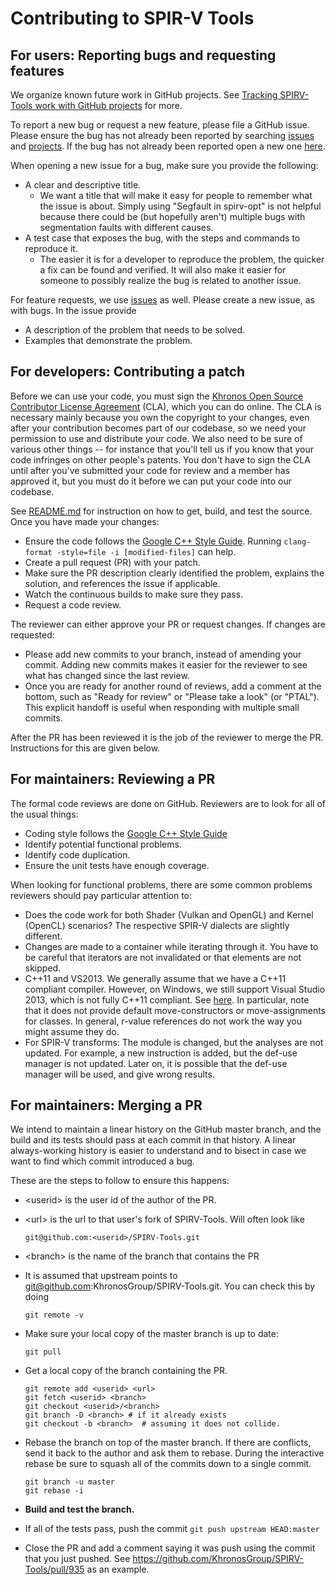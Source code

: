 # Contributing to SPIR-V Tools


## For users: Reporting bugs and requesting features


We organize known future work in GitHub projects.  See [Tracking SPIRV-Tools work with GitHub projects](https://github.com/KhronosGroup/SPIRV-Tools/blob/master/projects.md) for more.


To report a new bug or request a new feature, please file a GitHub issue. Please ensure the bug has not already been reported by searching [issues](https://github.com/KhronosGroup/SPIRV-Tools/issues) and [projects](https://github.com/KhronosGroup/SPIRV-Tools/projects). If the bug has not already been reported open a new one [here](https://github.com/KhronosGroup/SPIRV-Tools/issues/new).


When opening a new issue for a bug, make sure you provide the following:



*   A clear and descriptive title.
    *   We want a title that will make it easy for people to remember what the issue is about.  Simply using "Segfault in spirv-opt" is not helpful because there could be (but hopefully aren't) multiple bugs with segmentation faults with different causes.
*   A test case that exposes the bug, with the steps and commands to reproduce it.
    *   The easier it is for a developer to reproduce the problem, the quicker a fix can be found and verified.  It will also make it easier for someone to possibly realize the bug is related to another issue.

For feature requests, we use [issues](https://github.com/KhronosGroup/SPIRV-Tools/issues) as well.  Please create a new issue, as with bugs.  In the issue provide



*   A description of the problem that needs to be solved.
*   Examples that demonstrate the problem.


## For developers: Contributing a patch

Before we can use your code, you must sign the [Khronos Open Source Contributor License Agreement](https://cla-assistant.io/KhronosGroup/SPIRV-Tools) (CLA), which you can do online. The CLA is necessary mainly because you own the copyright to your changes, even after your contribution becomes part of our codebase, so we need your permission to use and distribute your code. We also need to be sure of various other things -- for instance that you'll tell us if you know that your code infringes on other people's patents. You don't have to sign the CLA until after you've submitted your code for review and a member has approved it, but you must do it before we can put your code into our codebase.

See [README.md](https://github.com/KhronosGroup/SPIRV-Tools/blob/master/README.md) for instruction on how to get, build, and test the source.  Once you have made your changes:



*   Ensure the code follows the [Google C++ Style Guide](https://google.github.io/styleguide/cppguide.html).  Running `clang-format -style=file -i [modified-files]` can help.
*   Create a pull request (PR) with your patch.
*   Make sure the PR description clearly identified the problem, explains the solution, and references the issue if applicable.
*   Watch the continuous builds to make sure they pass.
*   Request a code review.

The reviewer can either approve your PR or request changes.  If changes are requested:



*   Please add new commits to your branch, instead of amending your commit.  Adding new commits makes it easier for the reviewer to see what has changed since the last review.
*   Once you are ready for another round of reviews, add a comment at the bottom, such as "Ready for review" or "Please take a look" (or "PTAL").   This explicit handoff is useful when responding with multiple small commits.

After the PR has been reviewed it is the job of the reviewer to merge the PR.  Instructions for this are given below.


## For maintainers: Reviewing a PR

The formal code reviews are done on GitHub.  Reviewers are to look for all of the usual things:



*   Coding style follows the [Google C++ Style Guide](https://google.github.io/styleguide/cppguide.html)
*   Identify potential functional problems.
*   Identify code duplication.
*   Ensure the unit tests have enough coverage.

When looking for functional problems, there are some common problems reviewers should pay particular attention to:



*   Does the code work for both Shader (Vulkan and OpenGL) and Kernel (OpenCL) scenarios?  The respective SPIR-V dialects are slightly different.
*   Changes are made to a container while iterating through it.  You have to be careful that iterators are not invalidated or that elements are not skipped.
*   C++11 and VS2013.  We generally assume that we have a C++11 compliant compiler.  However, on Windows, we still support Visual Studio 2013, which is not fully C++11 compliant. See [here](https://msdn.microsoft.com/en-us/library/hh567368.aspx).  In particular, note that it does not provide default move-constructors or move-assignments for classes.  In general, r-value references do not work the way you might assume they do.
*   For SPIR-V transforms: The module is changed, but the analyses are not updated.  For example, a new instruction is added, but the def-use manager is not updated.  Later on, it is possible that the def-use manager will be used, and give wrong results.


## For maintainers: Merging a PR

We intend to maintain a linear history on the GitHub master branch, and the build and its tests should pass at each commit in that history.  A linear always-working history is easier to understand and to bisect in case we want to find which commit introduced a bug.

These are the steps to follow to ensure this happens:



*   \<userid\> is the user id of the author of the PR.
*   \<url\> is the url to that user's fork of SPIRV-Tools.  Will often look like 

    ```
    git@github.com:<userid>/SPIRV-Tools.git
    ```


*   \<branch\> is the name of the branch that contains the PR
*   It is assumed that upstream points to [git@github.com](mailto:git@github.com):KhronosGroup/SPIRV-Tools.git.  You can check this by doing

    ```
    git remote -v
    ```

*   Make sure your local copy of the master branch is up to date:

    ```
    git pull
    ```

*   Get a local copy of the branch containing the PR.
  
    ```
    git remote add <userid> <url>
    git fetch <userid> <branch>
    git checkout <userid>/<branch>
    git branch -D <branch> # if it already exists
    git checkout -b <branch>  # assuming it does not collide.
    ```
  
*   Rebase the branch on top of the master branch.  If there are conflicts, send it back to the author and ask them to rebase.  During the interactive rebase be sure to squash all of the commits down to a single commit.

    ```
    git branch -u master
    git rebase -i
    ```
    
*   **Build and test the branch.**
*   If all of the tests pass, push the commit
	`git push upstream HEAD:master`
*   Close the PR and add a comment saying it was push using the commit that you just pushed.  See https://github.com/KhronosGroup/SPIRV-Tools/pull/935 as an example.

